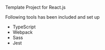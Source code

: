 Template Project for React.js

Following tools has been included and set up

* TypeScript
* Webpack
* Sass
* Jest